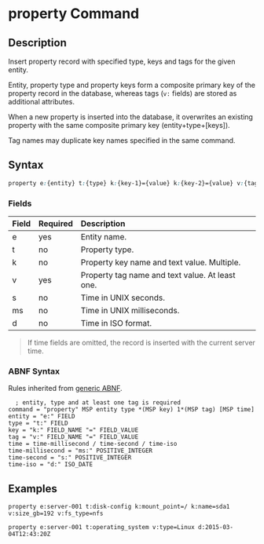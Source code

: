 # property Command

## Description

Insert property record with specified type, keys and tags for the given entity.

Entity, property type and property keys form a composite primary key of the property record in the database, whereas tags (`v:` fields) are stored as additional attributes.

When a new property is inserted into the database, it overwrites an existing property with the same composite primary key (entity+type+[keys]).

Tag names may duplicate key names specified in the same command.

## Syntax

```css
property e:{entity} t:{type} k:{key-1}={value} k:{key-2}={value} v:{tag-1}={text} v:{tag-2}={text} s:{seconds}
```

### Fields

| **Field** | **Required** | **Description** |
|:---|:---|:---|
| e         | yes          | Entity name. |
| t         | no           | Property type. |
| k         | no           | Property key name and text value. Multiple. |
| v         | yes           | Property tag name and text value. At least one. |
| s         | no           | Time in UNIX seconds. | 
| ms        | no           | Time in UNIX milliseconds. | 
| d         | no           | Time in ISO format. | 

> If time fields are omitted, the record is inserted with the current server time.

### ABNF Syntax

Rules inherited from [generic ABNF](generic-abnf.md).

```properties
  ; entity, type and at least one tag is required
command = "property" MSP entity type *(MSP key) 1*(MSP tag) [MSP time]
entity = "e:" FIELD
type = "t:" FIELD
key = "k:" FIELD_NAME "=" FIELD_VALUE  
tag = "v:" FIELD_NAME "=" FIELD_VALUE
time = time-millisecond / time-second / time-iso
time-millisecond = "ms:" POSITIVE_INTEGER
time-second = "s:" POSITIVE_INTEGER
time-iso = "d:" ISO_DATE
```

## Examples

```ls
property e:server-001 t:disk-config k:mount_point=/ k:name=sda1 v:size_gb=192 v:fs_type=nfs
```

```ls
property e:server-001 t:operating_system v:type=Linux d:2015-03-04T12:43:20Z
```
